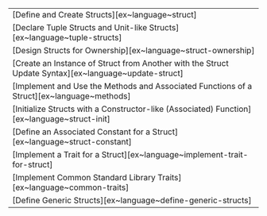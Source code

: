 ||
|--------|
| [Define and Create Structs][ex~language~struct] |
| [Declare Tuple Structs and Unit-like Structs][ex~language~tuple-structs] |
| [Design Structs for Ownership][ex~language~struct-ownership] |
| [Create an Instance of Struct from Another with the Struct Update Syntax][ex~language~update-struct] |
| [Implement and Use the Methods and Associated Functions of a Struct][ex~language~methods] |
| [Initialize Structs with a Constructor-like (Associated) Function][ex~language~struct-init] |
| [Define an Associated Constant for a Struct][ex~language~struct-constant] |
| [Implement a Trait for a Struct][ex~language~implement-trait-for-struct] |
| [Implement Common Standard Library Traits][ex~language~common-traits] |
| [Define Generic Structs][ex~language~define-generic-structs] |
